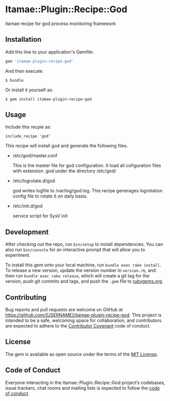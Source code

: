 # Itamae::Plugin::Recipe::God

itamae recipe for god process monitoring framework

## Installation

Add this line to your application's Gemfile:

```ruby
gem 'itamae-plugin-recipe-god'
```

And then execute:

    $ bundle

Or install it yourself as:

    $ gem install itamae-plugin-recipe-god

## Usage

Include this recpie as:

    include_recipe 'god'

This recipe will install god and generate the following files.

* /etc/god/master.conf

  This is the master file for god configuration. It load all cofiguration files with extension .god under the directory /etc/god/

* /etc/logrotate.d/god

  god writes logfile to /var/log/god.log.
  This recipe generages logrotation config file to rotate it on daily basis.

* /etc/init.d/god

  service script for SysV init

## Development

After checking out the repo, run `bin/setup` to install dependencies. You can also run `bin/console` for an interactive prompt that will allow you to experiment.

To install this gem onto your local machine, run `bundle exec rake install`. To release a new version, update the version number in `version.rb`, and then run `bundle exec rake release`, which will create a git tag for the version, push git commits and tags, and push the `.gem` file to [rubygems.org](https://rubygems.org).

## Contributing

Bug reports and pull requests are welcome on GitHub at https://github.com/[USERNAME]/itamae-plugin-recipe-god. This project is intended to be a safe, welcoming space for collaboration, and contributors are expected to adhere to the [Contributor Covenant](http://contributor-covenant.org) code of conduct.

## License

The gem is available as open source under the terms of the [MIT License](https://opensource.org/licenses/MIT).

## Code of Conduct

Everyone interacting in the Itamae::Plugin::Recipe::God project’s codebases, issue trackers, chat rooms and mailing lists is expected to follow the [code of conduct](https://github.com/[USERNAME]/itamae-plugin-recipe-god/blob/master/CODE_OF_CONDUCT.md).
